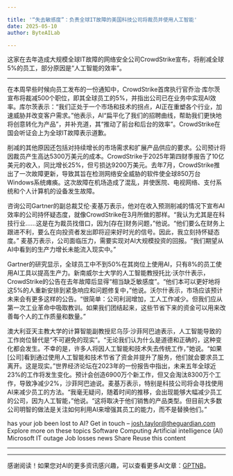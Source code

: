 ```yaml
---

title: '“失去敏感度”：负责全球IT故障的美国科技公司将裁员并使用人工智能'
date: 2025-05-10
author: ByteAILab

---
```


这家在去年造成大规模全球IT故障的网络安全公司CrowdStrike宣布，将削减全球5%的员工，部分原因是“人工智能的效率”。

---
在本周早些时候向员工发布的一份通知中，CrowdStrike首席执行官乔治·库尔茨宣布将裁减500个职位，即其全球员工的5%，并指出公司已在业务中实现AI效率。库尔茨表示：“我们正处于一个市场和技术的拐点，AI正在重塑各个行业，加速威胁并改变客户需求。”他表示，AI“扁平化了我们的招聘曲线，帮助我们更快地将创意转化为产品”，并补充道，其“推动了前台和后台的效率”。CrowdStrike在国会听证会上为全球IT故障表示道歉。

削减的其他原因还包括对持续增长的市场需求和扩展产品供应的要求。公司预计将因裁员产生高达5300万美元的成本。CrowdStrike于2025年第四财季报告了10亿美元的收入，同比增长25%，但亏损达9200万美元。去年7月，CrowdStrike推出了一次故障更新，导致其旨在检测网络安全威胁的软件使全球850万台Windows系统瘫痪。这次故障在机场造成了混乱，并使医院、电视网络、支付系统和个人计算机的设备发生故障。

咨询公司Gartner的副总裁艾伦·麦基万表示，他对在收入预测削减的情况下宣布AI效率的公司持怀疑态度，就像CrowdStrike在3月所做的那样。“我认为尤其是在科技行业……这是在为裁员找借口，因为[存在]财务问题，”他说。“他们要么在财务上跟进不利，要么在向投资者发出即将迎来好时光的信号。因此，我立刻持怀疑态度。” 麦基万表示，公司面临压力，需要实现对AI大规模投资的回报。“我们期望从AI中看到的生产力增长未能流入现实中。”

Gartner的研究显示，全球员工中不到50%在其岗位上使用AI，只有8%的员工使用AI工具以提高生产力。新南威尔士大学的人工智能教授托比·沃尔什表示，CrowdStrike的公告在去年故障后显得“相当缺乏敏感度”。“他们本可以更好地将这5%的人重新安排到紧急响应和问题修复中，”他说。沃尔什表示，市场应该预计未来会有更多这样的公告。“很简单：公司利润增加，工人工作减少。但我们应从第一次工业革命中吸取教训。如果我们团结起来，这些节省下来的资金可以用来改善每个人的工作质量和数量。”

澳大利亚天主教大学的计算智能副教授尼乌莎·沙菲阿巴迪表示，人工智能导致的工作岗位替代是“不可避免的现实”。“无论我们认为什么是道德和正确的，这种变化都会发生。不幸的是，许多人将因人工智能和技术失去传统工作，”她说。“如果[公司]看到通过使用人工智能和技术节省了资金并提升了服务，他们就会要求员工离开。这是现实。”世界经济论坛在2023年的一份报告中指出，未来五年全球近23%的工作将发生变化。预计会创造6900万个新工作，但又会淘汰8300万个工作，导致净减少2%，沙菲阿巴迪说。麦基万表示，特别是科技公司将会寻找使用AI来减少员工的方法。“我毫无疑问，随着时间的推移，会出现能够大幅减少员工的公司，因为人工智能，”他说。“这将取决于他们销售的产品类型。但目前大多数公司明智的做法是关注如何利用AI来增强其员工的能力，而不是替换他们。”

has your job been lost to AI? Get in touch – josh.taylor@theguardian.com Explore more on these topics Software Computing Artificial intelligence (AI) Microsoft IT outage Job losses news Share Reuse this content

---
---
感谢阅读！如果您对AI的更多资讯感兴趣，可以查看更多AI文章：[GPTNB](https://gptnb.com)。